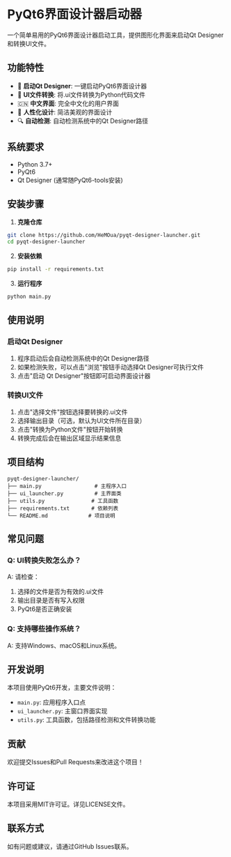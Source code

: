 # PyQt6界面设计器启动器

一个简单易用的PyQt6界面设计器启动工具，提供图形化界面来启动Qt Designer和转换UI文件。

## 功能特性

- 🎨 **启动Qt Designer**: 一键启动PyQt6界面设计器
- 🔄 **UI文件转换**: 将.ui文件转换为Python代码文件
- 🇨🇳 **中文界面**: 完全中文化的用户界面
- 🎯 **人性化设计**: 简洁美观的界面设计
- 🔍 **自动检测**: 自动检测系统中的Qt Designer路径

## 系统要求

- Python 3.7+
- PyQt6
- Qt Designer (通常随PyQt6-tools安装)

## 安装步骤

1. **克隆仓库**
```bash
git clone https://github.com/HeMOua/pyqt-designer-launcher.git
cd pyqt-designer-launcher
```

2. **安装依赖**
```bash
pip install -r requirements.txt
```

3. **运行程序**
```bash
python main.py
```

## 使用说明

### 启动Qt Designer

1. 程序启动后会自动检测系统中的Qt Designer路径
2. 如果检测失败，可以点击"浏览"按钮手动选择Qt Designer可执行文件
3. 点击"启动 Qt Designer"按钮即可启动界面设计器

### 转换UI文件

1. 点击"选择文件"按钮选择要转换的.ui文件
2. 选择输出目录（可选，默认为UI文件所在目录）
3. 点击"转换为Python文件"按钮开始转换
4. 转换完成后会在输出区域显示结果信息

## 项目结构

```
pyqt-designer-launcher/
├── main.py                 # 主程序入口
├── ui_launcher.py          # 主界面类
├── utils.py               # 工具函数
├── requirements.txt       # 依赖列表
└── README.md             # 项目说明
```

## 常见问题

### Q: UI转换失败怎么办？

A: 请检查：
1. 选择的文件是否为有效的.ui文件
2. 输出目录是否有写入权限
3. PyQt6是否正确安装

### Q: 支持哪些操作系统？

A: 支持Windows、macOS和Linux系统。

## 开发说明

本项目使用PyQt6开发，主要文件说明：

- `main.py`: 应用程序入口点
- `ui_launcher.py`: 主窗口界面实现
- `utils.py`: 工具函数，包括路径检测和文件转换功能

## 贡献

欢迎提交Issues和Pull Requests来改进这个项目！

## 许可证

本项目采用MIT许可证。详见LICENSE文件。

## 联系方式

如有问题或建议，请通过GitHub Issues联系。